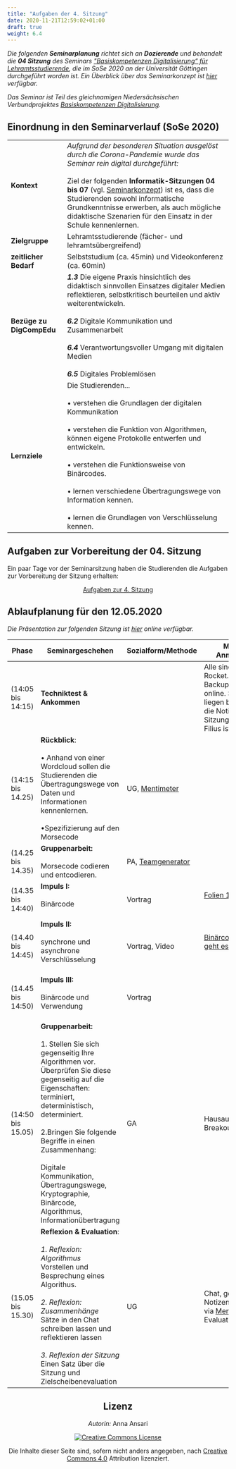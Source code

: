 ```yaml
---
title: "Aufgaben der 4. Sitzung"
date: 2020-11-21T12:59:02+01:00
draft: true
weight: 6.4
---
```



*Die folgenden **Seminarplanung** richtet sich an **Dozierende** und behandelt die **04 Sitzung** des  Seminars ["Basiskompetenzen Digitalisierung“ für Lehramtsstudierende](https://univz.uni-goettingen.de/qisserver/rds?state=verpublish&status=init&vmfile=no&moduleCall=webInfo&publishConfFile=webInfo&publishSubDir=veranstaltung&veranstaltung.veranstid=262605), die im SoSe 2020 an der Universität Göttingen durchgeführt worden ist.
Ein Überblick über das Seminarkonzept ist [hier](https://lehrerbildung.github.io/die_lehrveranstaltung_basiskompetenzen_digitalisierung/seminarkonzept_im_%C3%BCberblick/) verfügbar.*

*Das Seminar ist Teil des gleichnamigen Niedersächsischen Verbundprojektes [Basiskompetenzen Digitalisierung](http://www.lehrerbildungsverbund-niedersachsen.de/index.php?s=ProjektBasiskompetenzenDigitalisierung).*


## Einordnung in den Seminarverlauf (SoSe 2020)


|||
| -------- | -------- |
| **Kontext**     |  *Aufgrund der besonderen Situation ausgelöst durch die Corona-Pandemie wurde das Seminar rein digital durchgeführt:*  <br></br> Ziel der folgenden **Informatik-Sitzungen** **04 bis 07** (vgl. [Seminarkonzept](https://pad.gwdg.de/s/H1Pr8M4hB)) ist es, dass die Studierenden sowohl informatische Grundkenntnisse erwerben, als auch mögliche didaktische Szenarien für den Einsatz in der Schule kennenlernen.  |
| **Zielgruppe** |Lehramtsstudierende (fächer- und lehramtsübergreifend) |
| **zeitlicher Bedarf** | Selbststudium (ca. 45min) und Videokonferenz (ca. 60min) |
| **Bezüge zu DigCompEdu** |***1.3*** Die eigene Praxis hinsichtlich des didaktisch sinnvollen Einsatzes digitaler Medien reflektieren, selbstkritisch beurteilen und aktiv weiterentwickeln. <br></br> ***6.2*** Digitale Kommunikation und Zusammenarbeit <br></br> ***6.4*** Verantwortungsvoller Umgang mit digitalen Medien <br></br> ***6.5***  Digitales Problemlösen |
| **Lernziele** | Die Studierenden... <br></br> • verstehen die Grundlagen der digitalen Kommunikation <br></br> • verstehen die Funktion von Algorithmen, können eigene Protokolle  entwerfen und entwickeln. <br></br>• verstehen die Funktionsweise von Binärcodes. <br></br> • lernen verschiedene Übertragungswege von Information kennen. <br></br> • lernen die Grundlagen von Verschlüsselung kennen.



## Aufgaben zur Vorbereitung der 04. Sitzung



Ein paar Tage vor der Seminarsitzung haben die Studierenden die Aufgaben zur Vorbereitung der Sitzung erhalten:

<center>

[Aufgaben zur 4. Sitzung](https://lehrerbildung.github.io/die_lehrveranstaltung_basiskompetenzen_digitalisierung/session4/session4_aufgaben/)
</center>


## Ablaufplanung für den 12.05.2020

*Die Präsentation zur folgenden Sitzung ist [hier](https://github.com/Lehrerbildung/Lehrerbildung.github.io/blob/master/GenutzteBilder/SessionFolien/04%20-%20%23BKD2020%20-%20Informations%C3%BCbertragung.pdf) online verfügbar.*

| Phase | Seminargeschehen | Sozialform/Methode | Material & Anmerkungen |
| -------- | -------- | -------- | -------- |
| (14:05 bis 14:15) |  **Techniktest & Ankommen** |  |Alle sind bei Rocket.Chat (als Backup) und im BBB online. Stift und Zettel liegen bereit, ebenso die Notizen aus der Sitzungsvorbereitung. Filius ist geöffnet.  |
| (14:15 bis 14.25) | **Rückblick**: <br></br>  • Anhand von einer Wordcloud sollen die Studierenden die Übertragungswege von Daten und Informationen kennenlernen. <br></br> •Spezifizierung auf den Morsecode|UG, [Mentimeter ](https://www.mentimeter.com/) |
| (14.25 bis 14.35) | **Gruppenarbeit:** <br></br> Morsecode codieren und entcodieren. | PA, [Teamgenerator](https://www.jamestease.co.uk/team-generator/) | |
| (14.35 bis 14:40) | **Impuls I:** <br></br> Binärcode <br></br>| Vortrag | [Folien 1-6](https://cs.uol.de/apps/onlyoffice/s/CdkRCgRtgB8YZ3F?fileId=387059356) <br></br>
| (14.40 bis 14:45) | **Impuls II:** <br></br> synchrone und asynchrone Verschlüsselung <br></br>| Vortrag, Video | [Binärcode lesen so geht es richtig](https://www.youtube.com/watch?v=g4StGSsyMqg) <br></br>
| (14.45 bis 14:50) | **Impuls III:** <br></br> Binärcode und Verwendung <br></br>| Vortrag |
| (14:50 bis 15.05) | **Gruppenarbeit:**<br></br>1. Stellen Sie sich gegenseitig Ihre Algorithmen vor. Überprüfen Sie diese gegenseitig auf die Eigenschaften: terminiert, deterministisch, determiniert. <br></br> 2.Bringen Sie folgende Begriffe in einen Zusammenhang: <br></br> Digitale Kommunikation, Übertragungswege, Kryptographie, Binärcode, Algorithmus, Informationübertragung | GA | Hausaufgabe, Breakouträume |
| (15.05 bis 15.30) | **Reflexion & Evaluation**: <br></br> *1. Reflexion: Algorithmus* <br> Vorstellen und Besprechung eines Algorithus. <br></br> *2. Reflexion: Zusammenhänge* <br> Sätze in den Chat schreiben lassen und reflektieren lassen <br></br> *3. Reflexion der Sitzung* <br> Einen Satz über die Sitzung und Zielscheibenevaluation | UG | Chat, geteilte Notizen, Evaluation via [Mentimeter](https://www.mentimeter.com/), Evaluation via [Oncoo](https://oncoo.de/oncoo.php) |


<center>

## Lizenz
*Autorin:* Anna Ansari


<a rel="license" href="http://creativecommons.org/licenses/by/4.0/"><img alt="Creative Commons License" style="border-width:0" src="https://i.creativecommons.org/l/by/4.0/88x31.png" /></a><br/><p>Die Inhalte dieser Seite sind, sofern nicht anders angegeben, nach <a rel="license" href="http://creativecommons.org/licenses/by/4.0/">Creative Commons 4.0</a> Attribution lizenziert.</p>

</center>
